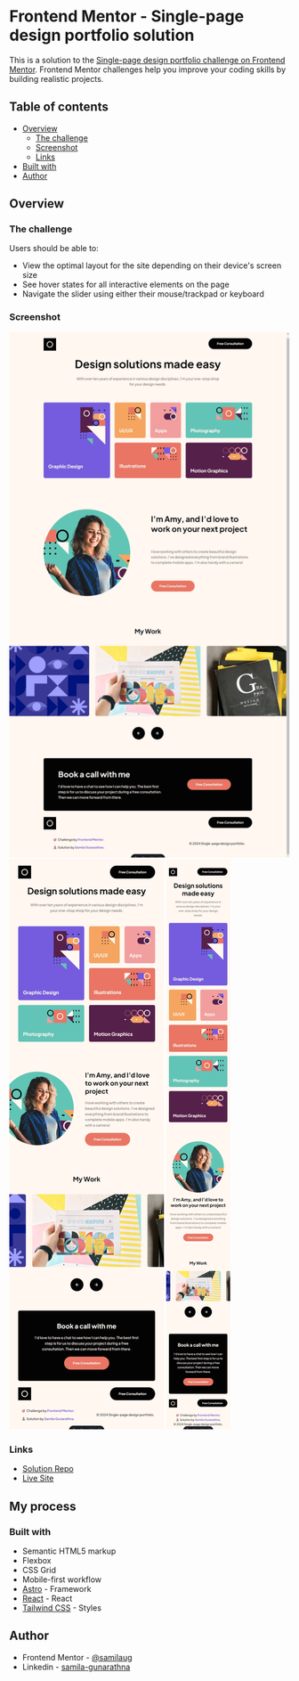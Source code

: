 # Frontend Mentor - Single-page design portfolio solution

This is a solution to the [Single-page design portfolio challenge on Frontend Mentor](https://www.frontendmentor.io/challenges/singlepage-design-portfolio-2MMhyhfKVo). Frontend Mentor challenges help you improve your coding skills by building realistic projects.

## Table of contents

- [Overview](#overview)
  - [The challenge](#the-challenge)
  - [Screenshot](#screenshot)
  - [Links](#links)
- [Built with](#built-with)
- [Author](#author)

## Overview

### The challenge

Users should be able to:

- View the optimal layout for the site depending on their device's screen size
- See hover states for all interactive elements on the page
- Navigate the slider using either their mouse/trackpad or keyboard

### Screenshot

![screenshots of desktop design](public/screenshots/PC-1709670107342.jpeg)
![screenshots of tablet design](public/screenshots/Tab-1709670113444.jpeg)
![screenshot of mobile design](public/screenshots/iPhone%20SE-1709651821852.jpeg)

### Links

- [Solution Repo](https://github.com/samilaug/single-page-design-portfolio-challenge)
- [Live Site](https://single-page-design-portfolio-challenge-samilag.vercel.app/)

## My process

### Built with

- Semantic HTML5 markup
- Flexbox
- CSS Grid
- Mobile-first workflow
- [Astro](https://astro.build/) - Framework
- [React](https://react.dev/) - React
- [Tailwind CSS](https://tailwindcss.com/) - Styles

## Author

- Frontend Mentor - [@samilaug](https://www.frontendmentor.io/profile/samilaug)
- Linkedin - [samila-gunarathna](https://www.linkedin.com/in/samila-gunarathna/)
